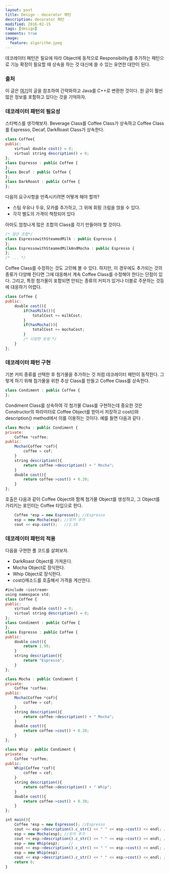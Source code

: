```yaml
---
layout: post
title: Design - decorator 패턴 
description: decorator 패턴 
modified: 2016-02-15
tags: [design]
comments: true
image:
  feature: algorithm.jpeg
---
```

데코레이터 패턴은 필요에 따라 Object에 동적으로 Responsibility를 추가하는 패턴으로 기능 확장이 필요할 때 상속을 하는 것 대신에 쓸 수 있는 유연한 대안이 된다. 

### 출처

이 글은 [여기](http://wiki.gurubee.net/pages/viewpage.action?pageId=1507398&)의 글을 참조하여 간략화하고 Java를 C++로 변환한 것이다. 원 글이 훨씬 많은 정보를 포함하고 있다는 것을 기억하자. 


### 데코레이터 패턴의 필요성

스타벅스를 생각해보자. Beverage Class를 Coffee Class가 상속하고 Coffee Class를 Espresso, Decaf, DarkRoast Class가 상속한다. 

```javascript
class Coffee{
public: 
	virtual double cost() = 0;
	virtual string description() = 0;
};
class Espresso : public Coffee {
};
class Decaf : public Coffee {
};
class DarkRoast : public Coffee {
};
```

다음의 요구사항을 만족시키려면 어떻게 해야 할까?
 
- 스팀 우유나 두유, 모카를 추가하고, 그 위에 휘핑 크림을 얹을 수 있다. 
- 각각 별도의 가격이 책정되어 있다

아마도 엄청나게 많은 조합의 Class를 각기 만들어야 할 것이다. 

```javascript
/* 많은 조합*/
class EspressowithSteamedMilk : public Espresso {
};
class EspressowithSteamedMilkAndMocha : public Espresso {
};
/* ... */
```

Coffee Class를 수정하는 것도 고민해 볼 수 있다. 하지만, 이 경우에도 추가되는 것의 종류가 다양해 진다면 그에 대응해서 계속 Coffee Class를 수정해야 한다는 단점이 있다. 그리고, 특정 첨가물이 포함되면 안되는 종류의 커피가 있거나 더블로 주문하는 것등에 대응하기 어렵다. 

```javascript
class Coffee {
public:
	double cost(){
		if(hasMilk()){
			totalCost += milkCost;
		}
		if(hasMocha()){
			totalCost += mochaCost;
		}
		/* 다양한 토핑 */	
	}
};
```

### 데코레이터 패턴 구현

기본 커피 종류를 선택한 후 첨가물을 추가하는 것 처럼 데코레이터 패턴이 동작한다. 
그렇게 하기 위해 첨가물을 위한 추상 Class를 만들고 Coffee Class를 상속한다. 

```javascript
class Condiment : public Coffee {
};
```

Condiment Class를 상속하여 각 첨가물 Class를 구현하는데 중요한 것은 Constructor의 파라미터로 Coffee Object를 받아서 저장하고 cost()와 description() method에서 이를 이용하는 것이다. 예를 들면 다음과 같다 .

```javascript
class Mocha : public Condiment {
private:
	Coffee *coffee;
public:
	Mocha(Coffee *cof){
		coffee = cof;
	}
	string description(){
		return coffee->description() + " Mocha";
	}
	double cost(){
		return coffee->cost() + 0.20;
	}
};
```

호출은 다음과 같이 Coffee Object와 함께 첨가물 Object를 생성하고, 그 Object를 가리키는 포인터는 Coffee 타입으로 한다. 

```javascript
	Coffee *esp = new Espresso(); //Espresso
	esp = new Mocha(esp); //모카 추가 
	cout << esp.cost();   //2.19
```

### 데코레이터 패턴의 적용

다음을 구현한 풀 코드를 살펴보자. 

- DarkRoast Object를 가져온다. 
- Mocha Object로 장식한다. 
- Whip Object로 장식한다. 
- cost()메소드를 호출해서 가격을 계산한다. 

```javascript
#include <iostream>
using namespace std;
class Coffee {
public:
	virtual double cost() = 0;
	virtual string description() = 0;
};
class Condiment : public Coffee {
};
class Espresso : public Coffee {
public:
	double cost(){
		return 1.99;
	}
	string description(){
		return "Espresso";
	}
};

class Mocha : public Condiment {
private:
	Coffee *coffee;
public:
	Mocha(Coffee *cof){
		coffee = cof;
	}
	string description(){
		return coffee->description() + " Mocha";
	}
	double cost(){
		return coffee->cost() + 0.20;
	}
};

class Whip : public Condiment {
private:
	Coffee *coffee;
public:
	Whip(Coffee *cof){
		coffee = cof;
	}
	string description(){
		return coffee->description() + " Whip";
	}
	double cost(){
		return coffee->cost() + 0.30;
	}
};

int main(){
	Coffee *esp = new Espresso(); //Espresso
	cout << esp->description().c_str() << " " << esp->cost() << endl; //must be "Espresso 1.99"
	esp = new Mocha(esp); //모카 추가 
	cout << esp->description().c_str() << " " << esp->cost() << endl; //must be "Espresso Mocha 2.19"
	esp = new Whip(esp);	//
	cout << esp->description().c_str() << " " << esp->cost() << endl; //must be "Espresso Mocha Whip 2.49"
	esp = new Whip(esp);
	cout << esp->description().c_str() << " " << esp->cost() << endl; //must be "Espresso Mocha Whip 2.79"
	return 0;
}
```
